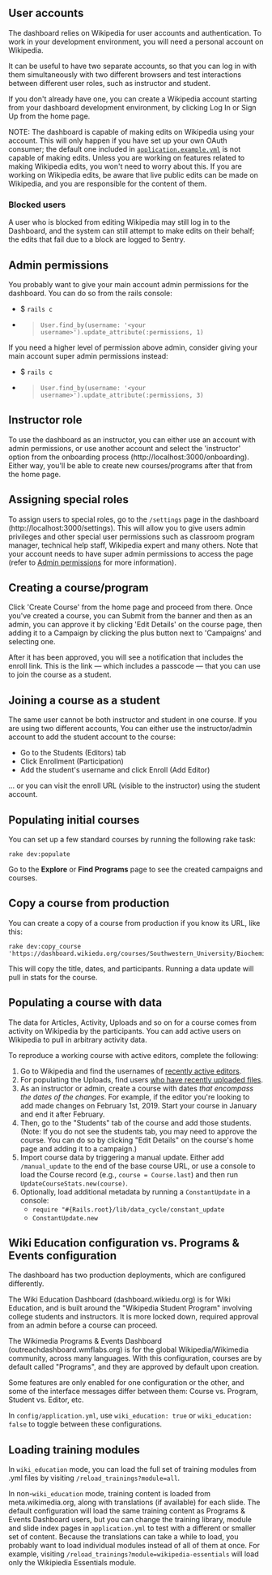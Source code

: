 ## User accounts

The dashboard relies on Wikipedia for user accounts and authentication. To work
in your development environment, you will need a personal account on Wikipedia.

It can be useful to have two separate accounts, so that you can log in with them
simultaneously with two different browsers and test interactions between different
user roles, such as instructor and student.

If you don't already have one, you can create a Wikipedia account starting from
your dashboard development environment, by clicking Log In or Sign Up from the
home page.

NOTE: The dashboard is capable of making edits on Wikipedia using your account. This
will only happen if you have set up your own OAuth consumer; the default one
included in [`application.example.yml`](../config/application.example.yml) is not capable of making edits. Unless you
are working on features related to making Wikipedia edits, you won't need to worry
about this. If you are working on Wikipedia edits, be aware that live public edits
can be made on Wikipedia, and you are responsible for the content of them.

### Blocked users

A user who is blocked from editing Wikipedia may still log in to the Dashboard,
and the system can still attempt to make edits on their behalf; the edits that
fail due to a block are logged to Sentry.

## Admin permissions

You probably want to give your main account admin permissions for the dashboard.
You can do so from the rails console:

- $ `rails c`
- > `User.find_by(username: '<your username>').update_attribute(:permissions, 1)`

If you need a higher level of permission above admin, consider giving your main account super admin permissions instead:
- $ `rails c`
- > `User.find_by(username: '<your username>').update_attribute(:permissions, 3)`

## Instructor role

To use the dashboard as an instructor, you can either use an account with admin
permissions, or use another account and select the 'instructor' option from the
onboarding process (http://localhost:3000/onboarding). Either way, you'll be able
to create new courses/programs after that from the home page.

## Assigning special roles

To assign users to special roles, go to the `/settings` page in the dashboard (http://localhost:3000/settings). This will allow you to give users admin privileges and other special user permissions such as classroom program manager, technical help staff, Wikipedia expert and many others. Note that your account needs to have super admin permissions to access the page (refer to [Admin permissions](#admin-permissions) for more information). 

## Creating a course/program

Click 'Create Course' from the home page and proceed from there. Once you've created
a course, you can Submit from the banner and then as an admin, you can approve it
by clicking 'Edit Details' on the course page, then adding it to a Campaign by
clicking the plus button next to 'Campaigns' and selecting one.

After it has been approved, you will see a notification that includes the enroll link.
This is the link — which includes a passcode — that you can use to join the course
as a student.

## Joining a course as a student

The same user cannot be both instructor and student in one course. If you are using
two different accounts, You can either use the instructor/admin account to add the student account
to the course:

* Go to the Students (Editors) tab
* Click Enrollment (Participation)
* Add the student's username and click Enroll (Add Editor)

... or you can visit the enroll URL (visible to the instructor) using the student account.

## Populating initial courses

You can set up a few standard courses by running the following rake task:

```
rake dev:populate
```

Go to the **Explore** or **Find Programs** page to see the created campaigns and courses.


## Copy a course from production

You can create a copy of a course from production if you know its URL, like this:

```
rake dev:copy_course 'https://dashboard.wikiedu.org/courses/Southwestern_University/Biochemistry_(Fall)'
```

This will copy the title, dates, and participants. Running a data update will pull in stats for the course.

## Populating a course with data

The data for Articles, Activity, Uploads and so on for a course comes from activity
on Wikipedia by the participants. You can add active users on Wikipedia to pull in
arbitrary activity data.

To reproduce a working course with active editors, complete the following:

1. Go to Wikipedia and find the usernames of [recently active editors](https://en.wikipedia.org/wiki/Special:RecentChanges).
1. For populating the Uploads, find users [who have recently uploaded files](https://en.wikipedia.org/wiki/Special:Log/upload).
1. As an instructor or admin, create a course with dates _that encompass the dates of the changes_. For example, if the editor you're looking to add made changes on February 1st, 2019. Start your course in January and end it after February.
1. Then, go to the "Students" tab of the course and add those students. (Note: If you do not see the students tab, you may need to approve the course. You can do so by clicking "Edit Details" on the course's home page and adding it to a campaign.)
4. Import course data by triggering a manual update. Either add `/manual_update` to the end of the base course URL, or use a console to load the Course record (e.g., `course = Course.last`) and then run `UpdateCourseStats.new(course)`.
5. Optionally, load additional metadata by running a `ConstantUpdate` in a console:
    * `require "#{Rails.root}/lib/data_cycle/constant_update`
    * `ConstantUpdate.new`

## Wiki Education configuration vs. Programs & Events configuration

The dashboard has two production deployments, which are configured differently.

The Wiki Education Dashboard (dashboard.wikiedu.org) is for Wiki Education,
and is built around the "Wikipedia Student Program" involving college students and instructors.
It is more locked down, required approval from an admin before a course can proceed.

The Wikimedia Programs & Events Dashboard (outreachdashboard.wmflabs.org) is for
the global Wikipedia/Wikimedia community, across many languages. With this configuration,
courses are by default called "Programs", and they are approved by default upon creation.

Some features are only enabled for one configuration or the other, and some of the
interface messages differ between them: Course vs. Program, Student vs. Editor, etc.

In `config/application.yml`, use `wiki_education: true` or `wiki_education: false` to
toggle between these configurations.

## Loading training modules

In `wiki_education` mode, you can load the full set of training modules from .yml files by visiting `/reload_trainings?module=all`.

In non-`wiki_education` mode, training content is loaded from meta.wikimedia.org, along with translations (if available) for each slide. The default configuration will load the same training content as Programs & Events Dashboard users, but you can change the training library, module and slide index pages in `application.yml` to test with a different or smaller set of content. Because the translations can take a while to load, you probably want to load individual modules instead of all of them at once. For example, visiting `/reload_trainings?module=wikipedia-essentials` will load only the Wikipiedia Essentials module.